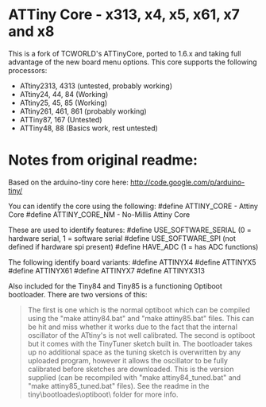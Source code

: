 ATTiny Core - x313, x4, x5, x61, x7 and x8
============

This is a fork of TCWORLD's ATTinyCore, ported to 1.6.x and taking full advantage of the new board menu options. This core supports the following processors:

* ATtiny2313, 4313 (untested, probably working)
* ATtiny24, 44, 84 (Working)
* ATtiny25, 45, 85 (Working)
* ATtiny261, 461, 861 (probably working)
* ATTiny87, 167 (Untested)
* ATTiny48, 88 (Basics work, rest untested)


Notes from original readme:
=============

Based on the arduino-tiny core here: http://code.google.com/p/arduino-tiny/


You can identify the core using the following:
#define ATTINY_CORE       - Attiny Core
#define ATTINY_CORE_NM    - No-Millis Attiny Core

These are used to identify features:
#define USE_SOFTWARE_SERIAL    (0 = hardware serial, 1 = software serial
#define USE_SOFTWARE_SPI       (not defined if hardware spi present)
#define HAVE_ADC               (1 = has ADC functions)

The following identify board variants:
#define ATTINYX4
#define ATTINYX5
#define ATTINYX61
#define ATTINYX7
#define ATTINYX313


Also included for the Tiny84 and Tiny85 is a functioning Optiboot bootloader. There are two versions of this:
> The first is one which is the normal optiboot which can be compiled using the "make attiny84.bat" and "make attiny85.bat" files. This can be hit and miss whether it works due to the fact that the internal oscillator of the ATtiny's is not well calibrated.
> The second is optiboot but it comes with the TinyTuner sketch built in. The bootloader takes up no additional space as the tuning sketch is overwritten by any uploaded program, however it allows the oscillator to be fully calibrated before sketches are downloaded. This is the version supplied (can be recompiled with "make attiny84_tuned.bat" and "make attiny85_tuned.bat" files). See the readme in the tiny\bootloades\optiboot\ folder for more info.
